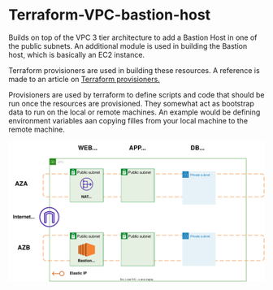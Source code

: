 # Terraform-VPC-bastion-host
Builds on top of the VPC 3 tier architecture to add a Bastion Host in one of the public subnets. An additional module is used in building the Bastion host, which is basically an EC2 instance.

Terraform provisioners are used in building these resources. A reference is made to an article on <a href="https://jhooq.com/terraform-provisioner/">Terraform provisioners.</a> 

Provisioners are used by terraform to define scripts and code that should be run once the resources are provisioned. They somewhat act as bootstrap data to run on the local or remote machines. An example would be defining environment variables aan copying filles from your local machine to the remote machine.

![VPC-Bastion-Host](Terraform%20VPC%20Bastion.svg)